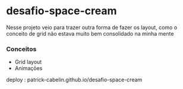 # desafio-space-cream
 
Nesse projeto veio para trazer outra forma de fazer os layout, como o conceito de grid não estava muito bem consolidado na minha mente

### Conceitos

- Grid layout
- Animações

deploy : patrick-cabelin.github.io/desafio-space-cream
